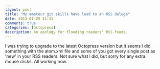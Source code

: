 ```yaml
---
layout: post
title: "My amateur git skills have lead to an RSS deluge"
date: 2013-01-29 11:31
comments: true
categories: [octopress]
description: An apology for flooding readers' RSS feeds.
---
```

I was trying to upgrade to the latest Octopress version but it seems I did something with the atom.xml file and some of you got every single post as 'new' in your RSS readers. Not sure what I did, but sorry for any extra mouse clicks. All working now.